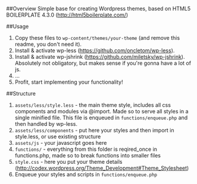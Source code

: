 ##Overview
Simple base for creating Wordpress themes, based on HTML5 BOILERPLATE 4.3.0 (http://html5boilerplate.com/)

##Usage
1. Copy these files to `wp-content/themes/your-theme` (and remove this readme, you don't need it).
2. Install & activate wp-less (https://github.com/oncletom/wp-less).
3. Install & activate wp-jshrink (https://github.com/miletsky/wp-jshrink). Absolutely not obligatory, but makes sense if you're gonna have a lot of js.
4. ...
5. Profit, start implementing your functionality!

##Structure
1. `assets/less/style.less` - the main theme style, includes all css components and modules via @import. 
Made so to serve all styles in a single minified file. This file is enqueued in `functions/enqueue.php` and then handled by wp-less.
2. `assets/less/components` - put here your styles and then import in style.less, or use existing structure
3. `assets/js` - your javascript goes here
4. `functions/` - everything from this folder is reqired_once in functions.php, made so to break functions into smaller files
5. `style.css` - here you put your theme details (http://codex.wordpress.org/Theme_Development#Theme_Stylesheet)
6. Enqueue your styles and scripts in `functions/enqueue.php`
